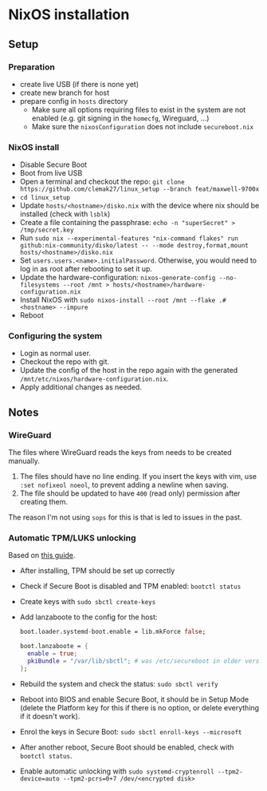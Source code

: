 # NixOS installation

## Setup

### Preparation

- create live USB (if there is none yet)
- create new branch for host
- prepare config in `hosts` directory
  - Make sure all options requiring files to exist in the system are not enabled
    (e.g. git signing in the `homecfg`, Wireguard, ...)
  - Make sure the `nixosConfiguration` does not include `secureboot.nix`

### NixOS install

- Disable Secure Boot
- Boot from live USB
- Open a terminal and checkout the repo:
  `git clone https://github.com/clemak27/linux_setup --branch feat/maxwell-9700x`
- `cd linux_setup`
- Update `hosts/<hostname>/disko.nix` with the device where nix should be
  installed (check with `lsblk`)
- Create a file containing the passphrase:
  `echo -n "superSecret" > /tmp/secret.key`
- Run
  `sudo nix --experimental-features "nix-command flakes" run github:nix-community/disko/latest -- --mode destroy,format,mount hosts/<hostname>/disko.nix`
- Set `users.users.<name>.initialPassword`. Otherwise, you would need to log in
  as root after rebooting to set it up.
- Update the hardware-configuration:
  `nixos-generate-config --no-filesystems --root /mnt > hosts/<hostname>/hardware-configuration.nix`
- Install NixOS with
  `sudo nixos-install --root /mnt --flake .#<hostname> --impure`
- Reboot

### Configuring the system

- Login as normal user.
- Checkout the repo with git.
- Update the config of the host in the repo again with the generated
  `/mnt/etc/nixos/hardware-configuration.nix`.
- Apply additional changes as needed.

## Notes

### WireGuard

The files where WireGuard reads the keys from needs to be created manually.

1. The files should have no line ending. If you insert the keys with vim, use
   `:set nofixeol noeol`, to prevent adding a newline when saving.
2. The file should be updated to have `400` (read only) permission after
   creating them.

The reason I'm not using `sops` for this is that is led to issues in the past.

### Automatic TPM/LUKS unlocking

Based on
[this guide](https://github.com/nix-community/lanzaboote/blob/master/docs/QUICK_START.md).

- After installing, TPM should be set up correctly
- Check if Secure Boot is disabled and TPM enabled: `bootctl status`
- Create keys with `sudo sbctl create-keys`
- Add lanzaboote to the config for the host:

  ```nix
  boot.loader.systemd-boot.enable = lib.mkForce false;

  boot.lanzaboote = {
    enable = true;
    pkiBundle = "/var/lib/sbctl"; # was /etc/secureboot in older versions
  };
  ```

- Rebuild the system and check the status: `sudo sbctl verify`
- Reboot into BIOS and enable Secure Boot, it should be in Setup Mode (delete
  the Platform key for this if there is no option, or delete everything if it
  doesn't work).
- Enrol the keys in Secure Boot: `sudo sbctl enroll-keys --microsoft`
- After another reboot, Secure Boot should be enabled, check with
  `bootctl status`.
- Enable automatic unlocking with
  `sudo systemd-cryptenroll --tpm2-device=auto --tpm2-pcrs=0+7 /dev/<encrypted disk>`
